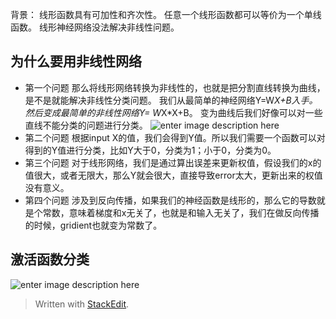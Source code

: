 背景：
线形函数具有可加性和齐次性。
任意一个线形函数都可以等价为一个单线函数。
线形神经网络没法解决非线性问题。



## 为什么要用非线性网络
- 第一个问题
那么将线形网络转换为非线性的，也就是把分割直线转换为曲线，是不是就能解决非线性分类问题。
我们从最简单的神经网络Y=W*X+B入手。
然后变成最简单的非线性网络Y= W*X*X+B。
变为曲线后我们好像可以对一些直线不能分类的问题进行分类。
![enter image description here](https://pic2.zhimg.com/80/v2-10f91a9a61f22aea9a46ebaf63c1e3ad_hd.jpg)
- 第二个问题
根据input X的值，我们会得到Y值。所以我们需要一个函数可以对得到的Y值进行分类，比如Y大于0，分类为1；小于0，分类为0。
- 第三个问题
对于线形网络，我们是通过算出误差来更新权值，假设我们的x的值很大，或者无限大，那么Y就会很大，直接导致error太大，更新出来的权值没有意义。
- 第四个问题
涉及到反向传播，如果我们的神经函数是线形的，那么它的导数就是个常数，意味着梯度和x无关了，也就是和输入无关了，我们在做反向传播的时候，gridient也就变为常数了。
## 激活函数分类

![enter image description here](https://pic1.zhimg.com/80/v2-17708ef17113fc120b045db3de3dbaac_hd.jpg)

> Written with [StackEdit](https://stackedit.io/).
<!--stackedit_data:
eyJoaXN0b3J5IjpbOTQyNjE0OTczLDEzOTAxMDIzODQsMTA4Mj
U4MTYxNywxNTMzOTQ4NTUzXX0=
-->
